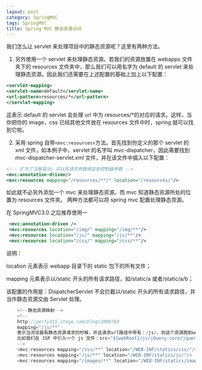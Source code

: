 ```yaml
---
layout: post
category: SpringMVC
tags: SpringMVC
title: Spring MVC 静态资源访问
---
```


我们怎么让 servlet 来处理项目中的静态资源呢？这里有两种方法。

1. 另外使用一个 servlet 来处理静态资源。若我们的资源放置在 webapps 文件夹下的 resources 文件夹中，那么我们可以用名字为 default 的 servlet 来处理静态资源。因此我们还需要在上述配置的基础上加上以下配置：

```xml
<servlet-mapping>
<servlet-name>default</servlet-name>
<url-pattern>resources/*</url-pattern>
</servlet-mapping>
```

这表示 default 的 servlet 会处理 url 中为 resources/\*的对应的请求。这样，当你把你的 image，css 已经其他文件放在 resources 文件中时，spring 就可以找到它啦。

2. 采用 spring 自带`<mvc:resources>`方法。首先找到你定义的那个 servlet 的 xml 文件，如本例子中，servlet 的名字叫 mvc-dispatcher，因此需要找到 mvc-dispatcher-servlet.xml 文件，并在该文件中插入以下配置：

```xml
<!-- 扩充了注解驱动，可以将请求参数绑定到控制器参数 -->
<mvc:annotation-driven/>
<mvc:resources mapping="/resources/**/" location="/resources/"/>
```

如此就不必另外添加一个 mvc 来处理静态资源。而 mvc 知道静态资源所处的位置为 resources 文件夹。
两种方法都可以将 spring mvc 配置处理静态资源。

在 SpringMVC3.0 之后推荐使用一

```xml
 <mvc:annotation-driven />
 <mvc:resources location="/img/" mapping="/img/**"/>
 <mvc:resources location="/js/" mapping="/js/**"/>
 <mvc:resources location="/css/" mapping="/css/**"/>
```

说明：

location 元素表示 webapp 目录下的 static 包下的所有文件；

mapping 元素表示以/static 开头的所有请求路径，如/static/a 或者/static/a/b；

该配置的作用是：DispatcherServlet 不会拦截以/static 开头的所有请求路径，并当作静态资源交由 Servlet 处理。

```java
    <!--静态资源映射-->
    <!--
    http://perfy315.iteye.com/blog/2008763
    mapping="/js/**"
    表示当浏览器有静态资源请求的时候，并且请求url路径中带有：/js/，则这个资源跑到webapp目录下的/WEB-INF/statics/js/去找
    比如我们在 JSP 中引入一个 js 文件：src="${webRoot}/js/jQuery-core/jquery-1.6.1.min.js
    -->
    <mvc:resources mapping="/css/**" location="/WEB-INF/statics/css/"/>
    <mvc:resources mapping="/js/**" location="/WEB-INF/statics/js/"/>
    <mvc:resources mapping="/images/**" location="/WEB-INF/statics/images/"/>
```
